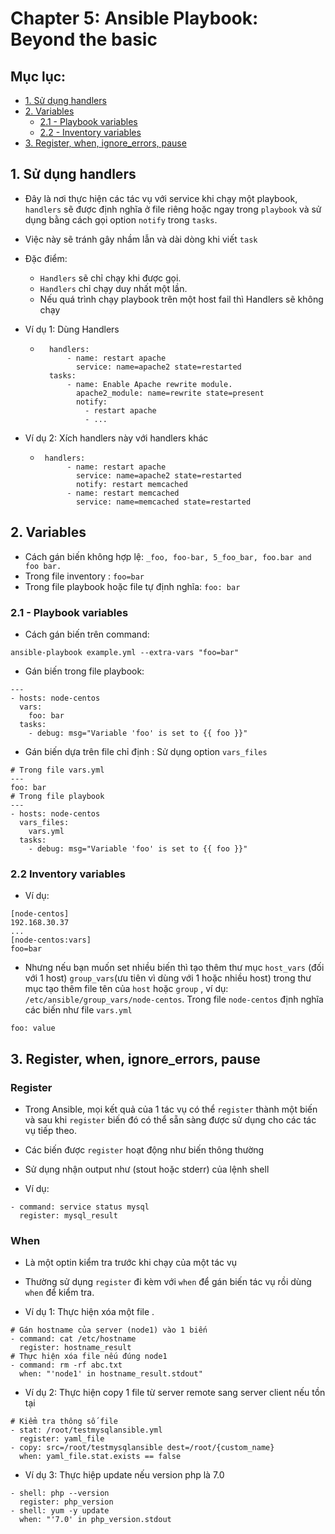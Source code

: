 # Chapter 5: Ansible Playbook: Beyond the basic

## Mục lục:

- [1. Sử dụng handlers](#1)
- [2. Variables ](#2)
    - [2.1 - Playbook variables](#2.1)
    - [2.2 - Inventory variables](#2.2)
- [3. Register, when, ignore_errors, pause](#3)


<a name = '1'></a>
## 1. Sử dụng handlers
- Đây là nơi thực hiện các tác vụ với service khi chạy một playbook, `handlers` sẽ được định nghĩa ở file riêng hoặc ngay trong `playbook` và sử dụng bằng cách gọi option `notify` trong `tasks`.

- Việc này sẽ tránh gây nhầm lẫn và dài dòng khi viết `task`

- Đặc điểm: 
    - `Handlers` sẽ chỉ chạy khi được gọi.
    - `Handlers` chỉ chạy duy nhất một lần.
    - Nếu quá trình chạy playbook trên một host fail thì Handlers sẽ không chạy 
- Ví dụ 1: Dùng Handlers
    - ``` 
        handlers:
            - name: restart apache
              service: name=apache2 state=restarted
        tasks:
            - name: Enable Apache rewrite module.
              apache2_module: name=rewrite state=present
              notify:
                - restart apache
                - ...
        ```
- Ví dụ 2: Xích handlers này với handlers khác
    - ```
       handlers:
            - name: restart apache
              service: name=apache2 state=restarted
              notify: restart memcached
            - name: restart memcached
              service: name=memcached state=restarted
        ```
<a name = '2'></a>
## 2. Variables
- Cách gán biến không hợp lệ:  `_foo, foo-bar, 5_foo_bar, foo.bar and foo bar.` 
- Trong file inventory : `foo=bar`
- Trong file playbook hoặc file tự định nghĩa: `foo: bar` 
<a name = '2.1'></a>
### 2.1 - Playbook variables
- Cách gán biến trên command: 
``` 
ansible-playbook example.yml --extra-vars "foo=bar"
```
- Gán biến trong file playbook:
```
---
- hosts: node-centos
  vars:
    foo: bar
  tasks:
    - debug: msg="Variable 'foo' is set to {{ foo }}"
```
- Gán biến dựa trên file chỉ định : Sử dụng option `vars_files`
```
# Trong file vars.yml
---
foo: bar
# Trong file playbook
---
- hosts: node-centos
  vars_files:
    vars.yml
  tasks:
    - debug: msg="Variable 'foo' is set to {{ foo }}"
```

<a name = '2.2'></a>
### 2.2 Inventory variables
- Ví dụ: 
```
[node-centos]
192.168.30.37
...
[node-centos:vars]
foo=bar
```
- Nhưng nếu bạn muốn set nhiều biến thì tạo thêm thư mục `host_vars` (đối với 1 host) `group_vars`(ưu tiên vì dùng với 1 hoặc nhiều host) trong thư mục tạo thêm file tên của `host` hoặc `group` , ví dụ: `/etc/ansible/group_vars/node-centos`. Trong file `node-centos` định nghĩa các biến như file `vars.yml`
```
foo: value
```
<a name = '3'></a>
## 3. Register, when, ignore_errors, pause
### Register

- Trong Ansible, mọi kết quả của 1 tác vụ có thể `register` thành một biến và sau khi `register` biến đó có thể sẵn sàng được sử dụng cho các tác vụ tiếp theo.

- Các biến được `register` hoạt động như biến thông thường 
- Sử dụng nhận output như (stout hoặc stderr) của lệnh shell
- Ví dụ: 
```
- command: service status mysql
  register: mysql_result
```
### When
- Là một optin kiểm tra trước khi chạy của một tác vụ

- Thường sử dụng `register` đi kèm với `when` để gán biến tác vụ rồi dùng `when` để kiểm tra.
- Ví dụ 1: Thực hiện xóa một file .  
```
# Gán hostname của server (node1) vào 1 biến
- command: cat /etc/hostname
  register: hostname_result
# Thực hiện xóa file nếu đúng node1
- command: rm -rf abc.txt
  when: "'node1' in hostname_result.stdout"
```
- Ví dụ 2: Thực hiện copy 1 file từ server remote sang server client nếu tồn tại
```
# Kiểm tra thông số file
- stat: /root/testmysqlansible.yml
  register: yaml_file
- copy: src=/root/testmysqlansible dest=/root/{custom_name}
  when: yaml_file.stat.exists == false
```
- Ví dụ 3: Thực hiệp update nếu version php là 7.0
```
- shell: php --version
  register: php_version
- shell: yum -y update 
  when: "'7.0' in php_version.stdout
```